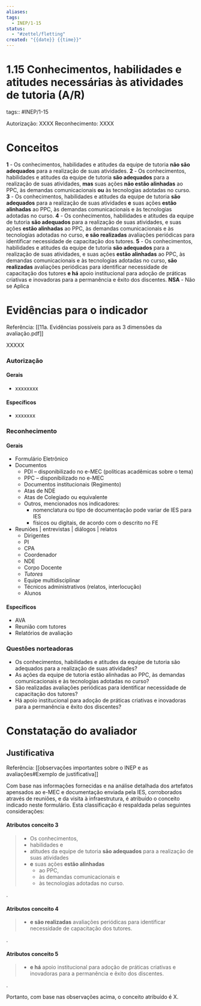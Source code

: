 ```yaml
---
aliases: 
tags:
  - INEP/1-15
status:
  - "#zettel/fletting"
created: "{{date}} {{time}}"
---
```

# 1.15 Conhecimentos, habilidades e atitudes necessárias às atividades de tutoria (A/R)
tags:: #INEP/1-15

Autorização: XXXX
Reconhecimento: XXXX

# Conceitos

  **1** - Os conhecimentos, habilidades e atitudes da equipe de tutoria **não são adequados** para a realização de suas atividades.
  **2** - Os conhecimentos, habilidades e atitudes da equipe de tutoria **são adequados** para a realização de suas atividades, **mas** suas ações **não estão alinhadas** ao PPC, às demandas comunicacionais **ou** às tecnologias adotadas no curso.
  **3** - Os conhecimentos, habilidades e atitudes da equipe de tutoria **são adequados** para a realização de suas atividades **e** suas ações **estão alinhadas** ao PPC, às demandas comunicacionais e às tecnologias adotadas no curso.
  **4** - Os conhecimentos, habilidades e atitudes da equipe de tutoria **são adequados** para a realização de suas atividades, e suas ações **estão alinhadas** ao PPC, às demandas comunicacionais e às tecnologias adotadas no curso, **e são realizadas** avaliações periódicas para identificar necessidade de capacitação dos tutores.
  **5** - Os conhecimentos, habilidades e atitudes da equipe de tutoria **são adequados** para a realização de suas atividades, e suas ações **estão alinhadas** ao PPC, às demandas comunicacionais e às tecnologias adotadas no curso, **são realizadas** avaliações periódicas para identificar necessidade de capacitação dos tutores **e há** apoio institucional para adoção de práticas criativas e inovadoras para a permanência e êxito dos discentes.
  **NSA** - Não se Aplica

# Evidências para o indicador
Referência: [[11a. Evidências possíveis para as 3 dimensões da avaliação.pdf]]

XXXXX

### Autorização

#### Gerais
- xxxxxxxx

#### Específicos

- xxxxxxx
### Reconhecimento
#### Gerais
- Formulário Eletrônico
- Documentos
	- PDI – disponibilizado no e-MEC (políticas acadêmicas sobre o tema)
	- PPC – disponibilizado no e-MEC
	- Documentos institucionais (Regimento)
	- Atas de NDE
	- Atas de Colegiado ou equivalente
	- Outros, mencionados nos indicadores:
		- nomenclatura ou tipo de documentação pode variar de IES para IES
		- físicos ou digitais, de acordo com o descrito no FE
- Reuniões | entrevistas | diálogos | relatos
	- Dirigentes
	- PI
	- CPA
	- Coordenador
	- NDE
	- Corpo Docente
	- _Tutores_
	- Equipe multidisciplinar
	- Técnicos administrativos (relatos, interlocução)
	- Alunos
#### Específicos

- AVA
- Reunião com tutores
- Relatórios de avaliação

### Questões norteadoras

- Os conhecimentos, habilidades e atitudes da equipe de tutoria são adequados para a realização de suas atividades?
- As ações da equipe de tutoria estão alinhadas ao PPC, às demandas comunicacionais e às tecnologias adotadas no curso?
- São realizadas avaliações periódicas para identificar necessidade de capacitação dos tutores?
- Há apoio institucional para adoção de práticas criativas e inovadoras para a permanência e êxito dos discentes?

# Constatação do avaliador


## Justificativa
Referência: [[observações importantes sobre o INEP e as avaliações#Exemplo de justificativa]]

Com base nas informações fornecidas e na análise detalhada dos artefatos apensados ao e-MEC e documentação enviada pela IES, corroborados através de reuniões, e da visita à infraestrutura, é atribuído o conceito indicado neste formulário. Esta classificação é respaldada pelas seguintes considerações:

#### Atributos conceito 3

> - Os conhecimentos,
> - habilidades e
> - atitudes da equipe de tutoria **são adequados** para a realização de suas atividades 
> - **e** suas ações **estão alinhadas** 
> 	- ao PPC,
> 	- às demandas comunicacionais e
> 	- às tecnologias adotadas no curso.

.

#### Atributos conceito 4

> - **e são realizadas** avaliações periódicas para identificar necessidade de capacitação dos tutores.

.

#### Atributos conceito 5

> - **e há** apoio institucional para adoção de práticas criativas e inovadoras para a permanência e êxito dos discentes.

.

Portanto, com base nas observações acima, o conceito atribuído é X.
